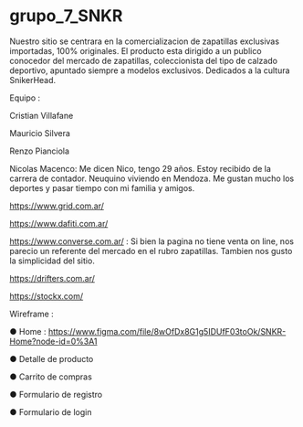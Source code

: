# grupo_7_SNKR


Nuestro sitio se centrara en la comercializacion de zapatillas exclusivas importadas, 100% originales.
El producto esta dirigido a un publico conocedor del mercado de zapatillas, coleccionista del tipo de calzado deportivo, apuntado siempre a modelos exclusivos. Dedicados a la cultura SnikerHead. 

Equipo :

Cristian Villafane

Mauricio Silvera 

Renzo Pianciola 

Nicolas Macenco: Me dicen Nico, tengo 29 años. Estoy recibido de la carrera de contador. Neuquino viviendo en Mendoza. Me gustan mucho los deportes y pasar tiempo con mi familia y amigos. 


https://www.grid.com.ar/

https://www.dafiti.com.ar/

https://www.converse.com.ar/ : Si bien la pagina no tiene venta on line, nos parecio un referente del mercado en el rubro zapatillas. Tambien nos gusto la simplicidad del sitio. 

https://drifters.com.ar/

https://stockx.com/


Wireframe : 

● Home : https://www.figma.com/file/8wOfDx8G1g5IDUfF03toOk/SNKR-Home?node-id=0%3A1 

● Detalle de producto

● Carrito de compras

● Formulario de registro

● Formulario de login






